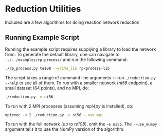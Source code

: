 # Reduction Utilities

Included are a few algorithms for doing reaction network reduction.

## Running Example Script

Running the example script requires supplying a library to load the
network from. To generate the default library, one can navigate to
`../../examples/rp-process/` and run the following command:

```bash
./rp_process.py te108 --write_lib rp-process-lib
```

The script takes a range of command line arguments -- run
`./reduction.py --help` to see all of them. To run with a smaller
network (*ni56* endpoint), a small dataset (64 points), and no MPI,
do:

```bash
./reduction.py -e ni56
```
To run with 2 MPI processes (assuming *mpi4py* is installed), do:

```bash
mpiexec -n 2 ./reduction.py -e ni56 --use_mpi
```

To run with the full network (up to *te108*), omit the `-e ni56`. The
`--use_numpy` argument tells it to use the NumPy version of the
algorithm.
